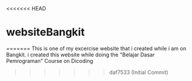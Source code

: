 <<<<<<< HEAD
# websiteBangkit
=======
This is one of my excercise website that i created while i am on Bangkit. i created this website while doing the "Belajar Dasar Pemrograman" Course on Dicoding
>>>>>>> daf7533 (Initial Commit)
